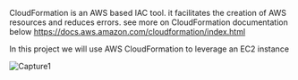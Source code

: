 CloudFormation is an AWS based IAC tool.
it facilitates the creation of AWS resources and reduces errors.
see more on CloudFormation documentation below 
https://docs.aws.amazon.com/cloudformation/index.html

In this project we will use AWS CloudFormation to leverage an EC2 instance 

![Capture1](https://github.com/wilmatumenta/cloudformation-learning/assets/94570156/fc7a616d-b166-4f21-ba63-eaa49ff18d9e)
